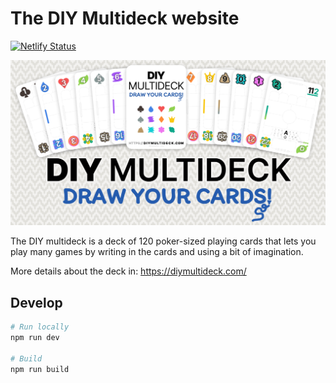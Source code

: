 # The DIY Multideck website

[![Netlify Status](https://api.netlify.com/api/v1/badges/83573f23-0a71-4eb9-956c-5976f884b9a3/deploy-status)](https://app.netlify.com/sites/diymultideck/deploys)

![](/public/images/og.png)

The DIY multideck is a deck of 120 poker-sized playing cards that lets you play many games by writing in the cards and using a bit of imagination.

More details about the deck in: <https://diymultideck.com/>

## Develop

```zsh
# Run locally
npm run dev

# Build
npm run build
```
